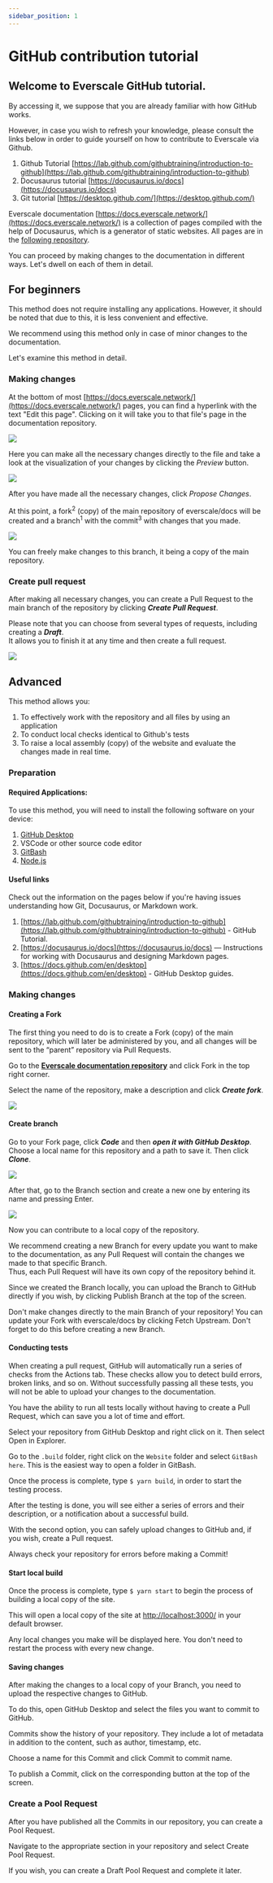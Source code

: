 ```yaml
---
sidebar_position: 1
---
```


# GitHub contribution tutorial

## Welcome to Everscale GitHub tutorial.

By accessing it, we suppose that you are already familiar with how GitHub works.

However, in case you wish to refresh your knowledge, please consult the links below in order to guide yourself on how to contribute to Everscale via Github.

1. Github Tutorial [https://lab.github.com/githubtraining/introduction-to-github](https://lab.github.com/githubtraining/introduction-to-github)
2. Docusaurus tutorial [https://docusaurus.io/docs](https://docusaurus.io/docs)
3. Git tutorial [https://desktop.github.com/](https://desktop.github.com/)

Everscale documentation [https://docs.everscale.network/](https://docs.everscale.network/) is a collection of pages compiled with the help of Docusaurus, which is a generator of static websites. All pages are in the [following repository](https://github.com/everscale-org/docs).

You can proceed by making changes to the documentation in different ways. Let's dwell on each of them in detail.

## For beginners

This method does not require installing any applications. However, it should be noted that due to this, it is less convenient and effective.

We recommend using this method only in case of minor changes to the documentation.

Let's examine this method in detail.

### Making changes

At the bottom of most [https://docs.everscale.network/](https://docs.everscale.network/) pages, you can find a hyperlink with the text "Edit this page". Clicking on it will take you to that file's page in the documentation repository.

![](img/edit-this-page.gif)

Here you can make all the necessary changes directly to the file and take a look at the visualization of your changes by clicking the *Preview* button.

![](img/preview-changes.png)

After you have made all the necessary changes, click *Propose Changes*.

At this point, a fork<sup>2</sup> (copy) of the main repository of everscale/docs will be created and a branch<sup>1</sup> with the commit<sup>3</sup> with changes that you made.

![](img/comparing-changes.png)

You can freely make changes to this branch, it being a copy of the main repository.   

### Create pull request

After making all necessary changes, you can create a Pull Request to the main branch of the repository by clicking ***Create Pull Request***.

Please note that you can choose from several types of requests, including creating a ***Draft***.  
It allows you to finish it at any time and then create a full request.

![](img/open-request.png)

## Advanced

This method allows you:

1. To effectively work with the repository and all files by using an application
2. To conduct local checks identical to Github's tests
3. To raise a local assembly (copy) of the website and evaluate the changes made in real time.

### Preparation

#### Required Applications:

To use this method, you will need to install the following software on your device:

1. [GitHub Desktop](https://desktop.github.com/) 
2. VSCode or other source code editor 
3. [GitBash](https://git-scm.com/downloads) 
4. [Node.js](https://nodejs.org/)

#### Useful links

Check out the information on the pages below if you're having issues understanding how Git, Docusaurus, or Markdown work.

1. [https://lab.github.com/githubtraining/introduction-to-github](https://lab.github.com/githubtraining/introduction-to-github) - GitHub Tutorial.
2. [https://docusaurus.io/docs](https://docusaurus.io/docs) — Instructions for working with Docusaurus and designing Markdown pages.
3. [https://docs.github.com/en/desktop](https://docs.github.com/en/desktop) - GitHub Desktop guides.

### Making changes

#### Creating a Fork

The first thing you need to do is to create a Fork (copy) of the main repository, which will later be administered by you, and all changes will be sent to the “parent” repository via Pull Requests.

Go to the [**Everscale documentation repository**](https://github.com/everscale-org/docs) and click Fork in the top right corner.

Select the name of the repository, make a description and click ***Create fork***.

![](img/making-fork.gif)

#### Create branch

Go to your Fork page, click ***Code*** and then ***open it with GitHub Desktop***.  
Choose a local name for this repository and a path to save it.
Then click ***Clone***.

![](img/open-desktop.png)

After that, go to the Branch section and create a new one by entering its name and pressing Enter.

![](img/create-branch.png)

Now you can contribute to a local copy of the repository.

We recommend creating a new Branch for every update you want to make to the documentation, as any Pull Request will contain the changes we made to that specific Branch.  
Thus, each Pull Request will have its own copy of the repository behind it.

Since we created the Branch locally, you can upload the Branch to GitHub directly if you wish, by clicking Publish Branch at the top of the screen.

Don't make changes directly to the main Branch of your repository!
You can update your Fork with everscale/docs by clicking Fetch Upstream.
Don't forget to do this before creating a new Branch.

#### Conducting tests

When creating a pull request, GitHub will automatically run a series of checks from the Actions tab. These checks allow you to detect build errors, broken links, and so on. Without successfully passing all these tests, you will not be able to upload your changes to the documentation.

You have the ability to run all tests locally without having to create a Pull Request, which can save you a lot of time and effort.

Select your repository from GitHub Desktop and right click on it. Then select Open in Explorer.

Go to the `.build` folder, right click on the `Website` folder and select `GitBash here`. This is the easiest way to open a folder in GitBash.

Once the process is complete, type `$ yarn build`, in order to start the testing process.

After the testing is done, you will see either a series of errors and their description, or a notification about a successful build.

With the second option, you can safely upload changes to GitHub and, if you wish, create a Pull request.

Always check your repository for errors before making a Commit!

#### Start local build

Once the process is complete, type `$ yarn start` to begin the process of building a local copy of the site.

This will open a local copy of the site at [http://localhost:3000/](http://localhost:3000/) in your default browser.

Any local changes you make will be displayed here. You don't need to restart the process with every new change.

#### Saving changes

After making the changes to a local copy of your Branch, you need to upload the respective changes to GitHub.

To do this, open GitHub Desktop and select the files you want to commit to GitHub.

Commits show the history of your repository. They include a lot of metadata in addition to the content, such as author, timestamp, etc.

Choose a name for this Commit and click Commit to commit name.

To publish a Commit, click on the corresponding button at the top of the screen.

### Create a Pool Request

After you have published all the Commits in our repository, you can create a Pool Request.

Navigate to the appropriate section in your repository and select Create Pool Request.

If you wish, you can create a Draft Pool Request and complete it later.